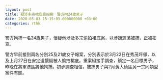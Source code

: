 ```yaml
---
layout: post
title: 疑涉多宗裙底偷拍案　警方拘24歲男子
date: 2020-05-03 15:15:03.000000000 +08:00
categories: rthk
---
```


警方拘捕一名24歲男子，懷疑他涉及多宗偷拍裙底案，以涉嫌遊蕩被捕，正被扣查。

警方早前接到兩名分別25及21歲女子報案，分別表示於3月22日在秀茂坪邨，以及上月27日在安定道懷疑被人偷拍裙底。重案組接手調查，鎖定一名目標男子，昨晚在將軍澳區將他拘捕。初步調查相信，被捕男子與2月黃大仙區另一宗同類型案件有關。
